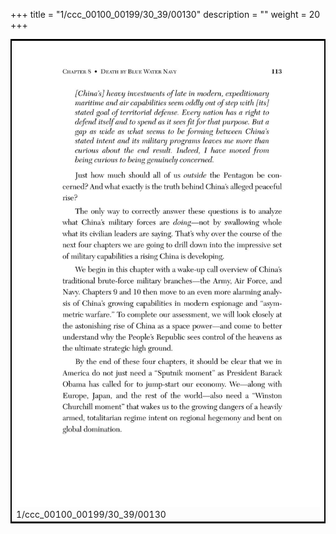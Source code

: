 +++
title = "1/ccc_00100_00199/30_39/00130"
description = ""
weight = 20
+++

<table style="border:2px solid black;max-width:800px;max-height:800px;" 
><tr><td>
<img class="center-fit-jpg"
src="/jpg_/out_jpg_dbc_130.jpg">
1/ccc_00100_00199/30_39/00130
</img></td></tr></table>
